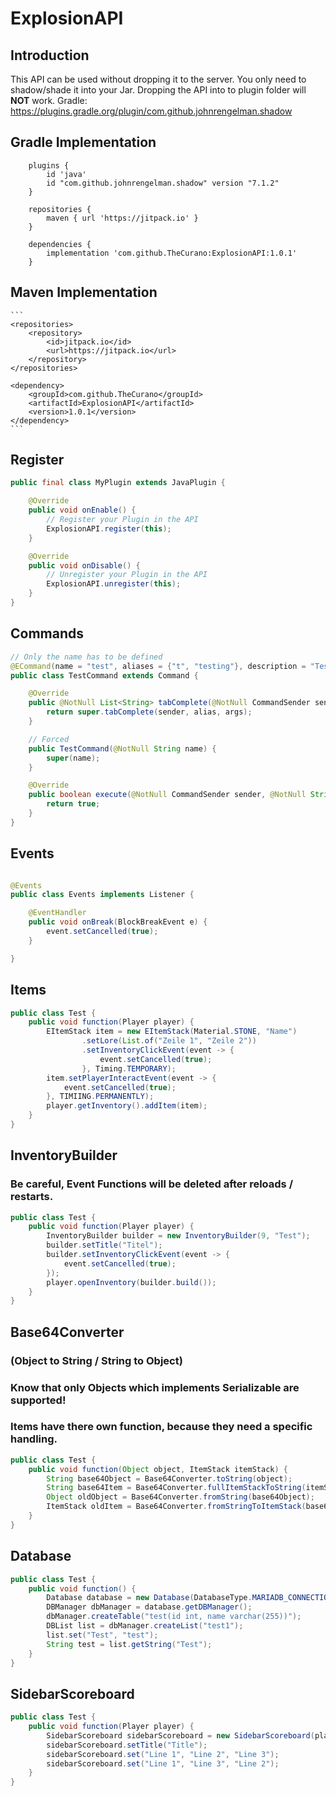 # ExplosionAPI

## Introduction

This API can be used without dropping it to the server. You only need to shadow/shade it into your Jar.
Dropping the API into to plugin folder will **NOT** work.
Gradle: https://plugins.gradle.org/plugin/com.github.johnrengelman.shadow

## Gradle Implementation

```
    plugins {
        id 'java'
        id "com.github.johnrengelman.shadow" version "7.1.2"
    }

	repositories {
	    maven { url 'https://jitpack.io' }
	}
		
	dependencies {
	    implementation 'com.github.TheCurano:ExplosionAPI:1.0.1'
	}
```

## Maven Implementation

    ```
	<repositories>
		<repository>
		    <id>jitpack.io</id>
		    <url>https://jitpack.io</url>
		</repository>
	</repositories>

	<dependency>
	    <groupId>com.github.TheCurano</groupId>
	    <artifactId>ExplosionAPI</artifactId>
	    <version>1.0.1</version>
	</dependency>
    ```

## Register

```Java
public final class MyPlugin extends JavaPlugin {

    @Override
    public void onEnable() {
        // Register your Plugin in the API
        ExplosionAPI.register(this);
    }

    @Override
    public void onDisable() {
        // Unregister your Plugin in the API
        ExplosionAPI.unregister(this);
    }
}
```

## Commands

```Java
// Only the name has to be defined
@ECommand(name = "test", aliases = {"t", "testing"}, description = "Test command", permission = "test.command", permissionMessage = "Permission Message", usage = "/test")
public class TestCommand extends Command {

    @Override
    public @NotNull List<String> tabComplete(@NotNull CommandSender sender, @NotNull String alias, @NotNull String[] args) throws IllegalArgumentException {
        return super.tabComplete(sender, alias, args);
    }

    // Forced
    public TestCommand(@NotNull String name) {
        super(name);
    }

    @Override
    public boolean execute(@NotNull CommandSender sender, @NotNull String commandLabel, @NotNull String[] args) {
        return true;
    }
}

```

## Events

```Java

@Events
public class Events implements Listener {

    @EventHandler
    public void onBreak(BlockBreakEvent e) {
        event.setCancelled(true);
    }

}
```

## Items

```Java
public class Test {
    public void function(Player player) {
        EItemStack item = new EItemStack(Material.STONE, "Name")
                .setLore(List.of("Zeile 1", "Zeile 2"))
                .setInventoryClickEvent(event -> {
                    event.setCancelled(true);
                }, Timing.TEMPORARY);
        item.setPlayerInteractEvent(event -> {
            event.setCancelled(true);
        }, TIMIING.PERMANENTLY);
        player.getInventory().addItem(item);
    }
}
```

## InventoryBuilder
### Be careful, Event Functions will be deleted after reloads / restarts.
```Java
public class Test {
    public void function(Player player) {
        InventoryBuilder builder = new InventoryBuilder(9, "Test");
        builder.setTitle("Titel");
        builder.setInventoryClickEvent(event -> {
            event.setCancelled(true);
        });
        player.openInventory(builder.build());
    }
}
```

## Base64Converter

### (Object to String / String to Object)

### Know that only Objects which implements Serializable are supported!

### Items have there own function, because they need a specific handling.

```Java
public class Test {
    public void function(Object object, ItemStack itemStack) {
        String base64Object = Base64Converter.toString(object);
        String base64Item = Base64Converter.fullItemStackToString(itemStack);
        Object oldObject = Base64Converter.fromString(base64Object);
        ItemStack oldItem = Base64Converter.fromStringToItemStack(base64Item);
    }
}
```

## Database

```Java
public class Test {
    public void function() {
        Database database = new Database(DatabaseType.MARIADB_CONNECTION, "IP", 3306, "database_name", "username", "P@ssw0rd");
        DBManager dbManager = database.getDBManager();
        dbManager.createTable("test(id int, name varchar(255))");
        DBList list = dbManager.createList("test1");
        list.set("Test", "test");
        String test = list.getString("Test");
    }
}
```

## SidebarScoreboard

```Java
public class Test {
    public void function(Player player) {
        SidebarScoreboard sidebarScoreboard = new SidebarScoreboard(player);
        sidebarScoreboard.setTitle("Title");
        sidebarScoreboard.set("Line 1", "Line 2", "Line 3");
        sidebarScoreboard.set("Line 1", "Line 3", "Line 2");
    }
}
```
